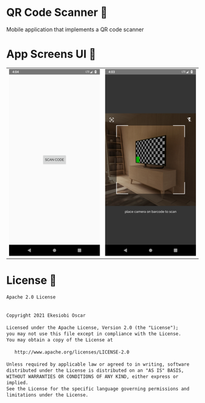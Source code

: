 # QR Code Scanner 📱
Mobile application that implements a QR code scanner


# App Screens UI 🎨

|         |            | 
| ------------- |:----------:| 
| ![alt text](https://github.com/oscarnipps/qr-code-scanner/blob/be9532f67424ed3ccb00d3f92d230cdf04cf6e7d/home.png "")      | ![alt text](https://github.com/oscarnipps/qr-code-scanner/blob/be9532f67424ed3ccb00d3f92d230cdf04cf6e7d/capture.png "") | 




# License 🔖

    Apache 2.0 License


    Copyright 2021 Ekesiobi Oscar

    Licensed under the Apache License, Version 2.0 (the "License");
    you may not use this file except in compliance with the License.
    You may obtain a copy of the License at

       http://www.apache.org/licenses/LICENSE-2.0

    Unless required by applicable law or agreed to in writing, software
    distributed under the License is distributed on an "AS IS" BASIS,
    WITHOUT WARRANTIES OR CONDITIONS OF ANY KIND, either express or implied.
    See the License for the specific language governing permissions and
    limitations under the License.

